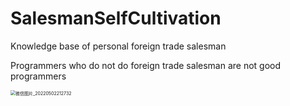 # SalesmanSelfCultivation
Knowledge base of personal foreign trade salesman

Programmers who do not do foreign trade salesman are not good programmers

<img src="https://cdn.jsdelivr.net/gh/LTH-S/blog-img/%E5%BE%AE%E4%BF%A1%E5%9B%BE%E7%89%87_20220502212732.jpg" alt="微信图片_20220502212732" style="zoom:50%;" /> 



